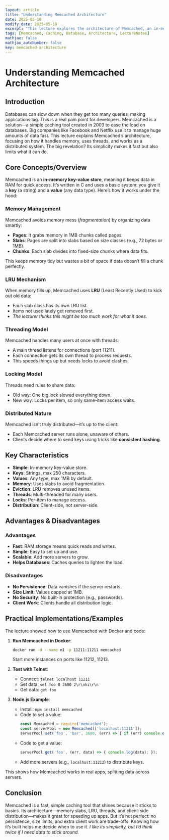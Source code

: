 ```yaml
---
layout: article
title: "Understanding Memcached Architecture"
date: 2025-05-18
modify_date: 2025-05-18
excerpt: "This lecture explores the architecture of Memcached, an in-memory key-value store, covering its memory management, threading model, and distributed nature."
tags: [Memcached, Caching, Database, Architecture, LectureNotes]
mathjax: false
mathjax_autoNumber: false
key: memcached-architecture
---
```


# Understanding Memcached Architecture

## Introduction

Databases can slow down when they get too many queries, making applications lag. This is a real pain point for developers. Memcached is a solution—a simple caching tool created in 2003 to ease the load on databases. Big companies like Facebook and Netflix use it to manage huge amounts of data fast. This lecture explains Memcached’s architecture, focusing on how it handles memory, uses threads, and works as a distributed system. The big revelation? Its simplicity makes it fast but also limits what it can do.

## Core Concepts/Overview

Memcached is an **in-memory key-value store**, meaning it keeps data in RAM for quick access. It’s written in C and uses a basic system: you give it a **key** (a string) and a **value** (any data type). Here’s how it works under the hood:

### Memory Management
Memcached avoids memory mess (*fragmentation*) by organizing data smartly:
- **Pages**: It grabs memory in 1MB chunks called pages.
- **Slabs**: Pages are split into slabs based on size classes (e.g., 72 bytes or 1MB).
- **Chunks**: Each slab divides into fixed-size chunks where data fits.

This keeps memory tidy but wastes a bit of space if data doesn’t fill a chunk perfectly.

### LRU Mechanism
When memory fills up, Memcached uses **LRU** (Least Recently Used) to kick out old data:
- Each slab class has its own LRU list.
- Items not used lately get removed first.
- *The lecturer thinks this might be too much work for what it does.*

### Threading Model
Memcached handles many users at once with threads:
- A main thread listens for connections (port 11211).
- Each connection gets its own thread to process requests.
- This speeds things up but needs locks to avoid clashes.

### Locking Model
Threads need rules to share data:
- Old way: One big lock slowed everything down.
- New way: Locks per item, so only same-item access waits.

### Distributed Nature
Memcached isn’t truly distributed—it’s up to the client:
- Each Memcached server runs alone, unaware of others.
- Clients decide where to send keys using tricks like **consistent hashing**.

## Key Characteristics

- **Simple**: In-memory key-value store.
- **Keys**: Strings, max 250 characters.
- **Values**: Any type, max 1MB by default.
- **Memory**: Uses slabs to avoid fragmentation.
- **Eviction**: LRU removes unused items.
- **Threads**: Multi-threaded for many users.
- **Locks**: Per-item to manage access.
- **Distribution**: Client-side, not server-side.

## Advantages & Disadvantages

### Advantages
- **Fast**: RAM storage means quick reads and writes.
- **Simple**: Easy to set up and use.
- **Scalable**: Add more servers to grow.
- **Helps Databases**: Caches queries to lighten the load.

### Disadvantages
- **No Persistence**: Data vanishes if the server restarts.
- **Size Limit**: Values capped at 1MB.
- **No Security**: No built-in protection (e.g., passwords).
- **Client Work**: Clients handle all distribution logic.

## Practical Implementations/Examples

The lecture showed how to use Memcached with Docker and code:

1. **Run Memcached in Docker**:
   ```bash
   docker run -d --name m1 -p 11211:11211 memcached
   ```
   Start more instances on ports like 11212, 11213.

2. **Test with Telnet**:
   - Connect: `telnet localhost 11211`
   - Set data: `set foo 0 3600 2\r\nhi\r\n`
   - Get data: `get foo`

3. **Node.js Example**:
   - Install: `npm install memcached`
   - Code to set a value:
     ```javascript
     const Memcached = require('memcached');
     const serverPool = new Memcached(['localhost:11211']);
     serverPool.set('foo', 'bar', 3600, (err) => { if (err) console.error(err); });
     ```
   - Code to get a value:
     ```javascript
     serverPool.get('foo', (err, data) => { console.log(data); });
     ```
   - Add more servers (e.g., `localhost:11212`) to distribute keys.

This shows how Memcached works in real apps, splitting data across servers.

## Conclusion

Memcached is a fast, simple caching tool that shines because it sticks to basics. Its architecture—memory slabs, LRU, threads, and client-side distribution—makes it great for speeding up apps. But it’s not perfect: no persistence, size limits, and extra client work are trade-offs. Knowing how it’s built helps me decide when to use it. *I like its simplicity, but I’d think twice if I need data to stick around.*
